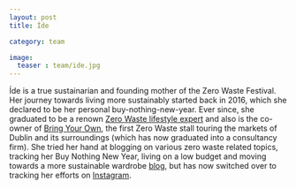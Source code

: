 ```yaml
---
layout: post
title: Íde

category: team

image:
  teaser : team/ide.jpg
---
```


Íde is a true sustainarian and founding mother of the Zero Waste Festival. Her journey towards living more sustainably started back in 2016, which she declared to be her personal buy-nothing-new-year. Ever since, she graduated to be a renown [Zero Waste lifestyle expert](https://www.tipperarystar.ie/news/home/307930/lifestyle-expert-to-visit-cashel.html) and also is the co-owner of [Bring Your Own](https://www.facebook.com/bringyourowncontainers/), the first Zero Waste stall touring the markets of Dublin and its surroundings (which has now graduated into a consultancy firm). She tried her hand at blogging on various zero waste related topics, tracking her Buy Nothing New Year, living on a low budget and moving towards a more sustainable wardrobe [blog](http://blogota.weebly.com), but has now switched over to tracking her efforts on [Instagram](https://www.instagram.com/itseasyifyouwantto/).
